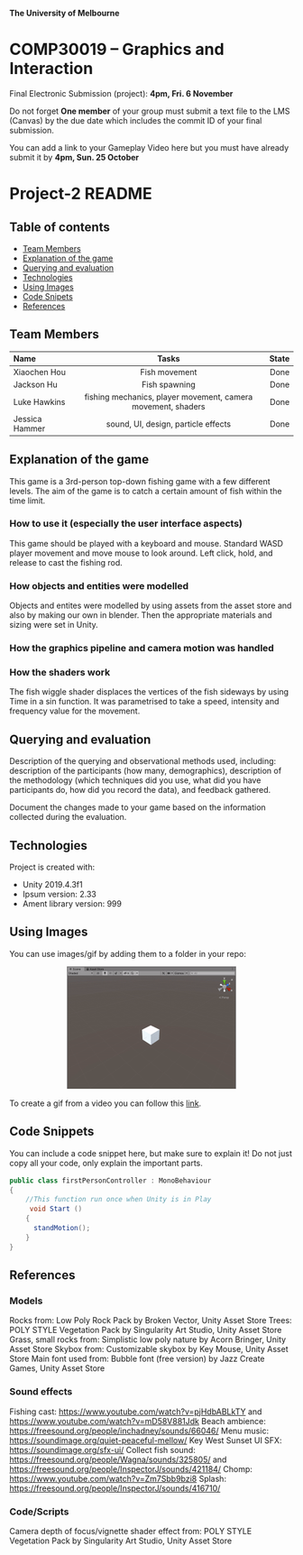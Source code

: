**The University of Melbourne**
# COMP30019 – Graphics and Interaction

Final Electronic Submission (project): **4pm, Fri. 6 November**

Do not forget **One member** of your group must submit a text file to the LMS (Canvas) by the due date which includes the commit ID of your final submission.

You can add a link to your Gameplay Video here but you must have already submit it by **4pm, Sun. 25 October**

# Project-2 README

## Table of contents
* [Team Members](#team-members)
* [Explanation of the game](#explanation-of-the-game)
* [Querying and evaluation](#querying-and-evaluation)
* [Technologies](#technologies)
* [Using Images](#using-images)
* [Code Snipets ](#code-snippets)
* [References](#references)

## Team Members

| Name | Tasks | State |
| :---         |     :---:      |          ---: |
| Xiaochen Hou    | Fish movement      |  Done |
| Jackson Hu    | Fish spawning      |  Done |
| Luke Hawkins    | fishing mechanics, player movement, camera movement, shaders      |  Done |
| Jessica Hammer  | sound, UI, design, particle effects     |  Done |

## Explanation of the game
This game is a 3rd-person top-down fishing game with a few different levels. The aim of the game is to catch a certain amount of fish within the time limit.

### How to use it (especially the user interface aspects)
This game should be played with a keyboard and mouse. Standard WASD player movement and move mouse to look around. Left click, hold, and release to cast the fishing rod.

### How objects and entities were modelled
Objects and entites were modelled by using assets from the asset store and also by making our own in blender. Then the appropriate materials and sizing were set in Unity. 

### How the graphics pipeline and camera motion was handled

### How the shaders work
The fish wiggle shader displaces the vertices of the fish sideways by using Time in a sin function. It was parametrised to take a speed, intensity and frequency value for the movement.

## Querying and evaluation
Description of the querying and observational methods used, including: description of the participants (how many, demographics), description of the methodology (which techniques did you use, what did you have participants do, how did you record the data), and feedback gathered.

Document the changes made to your game based on the information collected during the evaluation.
	
## Technologies
Project is created with:
* Unity 2019.4.3f1
* Ipsum version: 2.33
* Ament library version: 999

## Using Images

You can use images/gif by adding them to a folder in your repo:

<p align="center">
  <img src="Gifs/Q1-1.gif"  width="300" >
</p>

To create a gif from a video you can follow this [link](https://ezgif.com/video-to-gif/ezgif-6-55f4b3b086d4.mov).

## Code Snippets 

You can include a code snippet here, but make sure to explain it! 
Do not just copy all your code, only explain the important parts.

```c#
public class firstPersonController : MonoBehaviour
{
    //This function run once when Unity is in Play
     void Start ()
    {
      standMotion();
    }
}
```
## References

### Models
Rocks from: Low Poly Rock Pack by Broken Vector, Unity Asset Store
Trees: POLY STYLE Vegetation Pack by Singularity Art Studio, Unity Asset Store
Grass, small rocks from: Simplistic low poly nature by Acorn Bringer, Unity Asset Store
Skybox from: Customizable skybox by Key Mouse, Unity Asset Store
Main font used from: Bubble font (free version) by Jazz Create Games, Unity Asset Store

### Sound effects
Fishing cast: https://www.youtube.com/watch?v=pjHdbABLkTY and https://www.youtube.com/watch?v=mD58V881Jdk
Beach ambience: https://freesound.org/people/inchadney/sounds/66046/
Menu music: https://soundimage.org/quiet-peaceful-mellow/ Key West Sunset
UI SFX: https://soundimage.org/sfx-ui/
Collect fish sound: https://freesound.org/people/Wagna/sounds/325805/ and https://freesound.org/people/InspectorJ/sounds/421184/
Chomp: https://www.youtube.com/watch?v=Zm7Sbb9bzi8
Splash: https://freesound.org/people/InspectorJ/sounds/416710/

### Code/Scripts
Camera depth of focus/vignette shader effect from: POLY STYLE Vegetation Pack by Singularity Art Studio, Unity Asset Store


